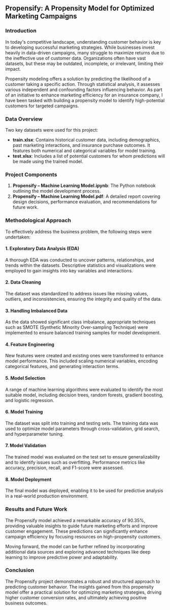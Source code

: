 ## Propensify: A Propensity Model for Optimized Marketing Campaigns

### Introduction
In today's competitive landscape, understanding customer behavior is key to developing successful marketing strategies. While businesses invest heavily in data-driven campaigns, many struggle to maximize returns due to the ineffective use of customer data. Organizations often have vast datasets, but these may be outdated, incomplete, or irrelevant, limiting their impact.

Propensity modeling offers a solution by predicting the likelihood of a customer taking a specific action. Through statistical analysis, it assesses various independent and confounding factors influencing behavior. As part of an initiative to enhance marketing efficiency for an insurance company, I have been tasked with building a propensity model to identify high-potential customers for targeted campaigns.

### Data Overview
Two key datasets were used for this project:

- **train.xlsx**: Contains historical customer data, including demographics, past marketing interactions, and insurance purchase outcomes. It features both numerical and categorical variables for model training.
- **test.xlsx**: Includes a list of potential customers for whom predictions will be made using the trained model.

### Project Components
1. **Propensify – Machine Learning Model.ipynb**: The Python notebook outlining the model development process.
2. **Propensify – Machine Learning Model.pdf**: A detailed report covering design decisions, performance evaluation, and recommendations for future work.

### Methodological Approach
To effectively address the business problem, the following steps were undertaken:

#### 1. Exploratory Data Analysis (EDA)
A thorough EDA was conducted to uncover patterns, relationships, and trends within the datasets. Descriptive statistics and visualizations were employed to gain insights into key variables and interactions.

#### 2. Data Cleaning
The dataset was standardized to address issues like missing values, outliers, and inconsistencies, ensuring the integrity and quality of the data.

#### 3. Handling Imbalanced Data
As the data showed significant class imbalance, appropriate techniques such as SMOTE (Synthetic Minority Over-sampling Technique) were implemented to ensure balanced training samples for model development.

#### 4. Feature Engineering
New features were created and existing ones were transformed to enhance model performance. This included scaling numerical variables, encoding categorical features, and generating interaction terms.

#### 5. Model Selection
A range of machine learning algorithms were evaluated to identify the most suitable model, including decision trees, random forests, gradient boosting, and logistic regression. 

#### 6. Model Training
The dataset was split into training and testing sets. The training data was used to optimize model parameters through cross-validation, grid search, and hyperparameter tuning.

#### 7. Model Validation
The trained model was evaluated on the test set to ensure generalizability and to identify issues such as overfitting. Performance metrics like accuracy, precision, recall, and F1-score were assessed.

#### 8. Model Deployment
The final model was deployed, enabling it to be used for predictive analysis in a real-world production environment.

### Results and Future Work
The Propensify model achieved a remarkable accuracy of 90.35%, providing valuable insights to guide future marketing efforts and improve customer engagement. These predictions can significantly enhance campaign efficiency by focusing resources on high-propensity customers.

Moving forward, the model can be further refined by incorporating additional data sources and exploring advanced techniques like deep learning to improve predictive power and adaptability.

### Conclusion
The Propensify project demonstrates a robust and structured approach to predicting customer behavior. The insights gained from this propensity model offer a practical solution for optimizing marketing strategies, driving higher customer conversion rates, and ultimately achieving positive business outcomes.


